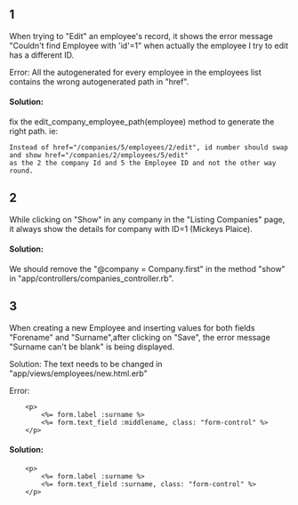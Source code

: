## 1
 When trying to "Edit" an employee's record, it shows the error message "Couldn't find Employee with 'id'=1"
 when actually the employee I try to edit has a different ID.

Error: All the autogenerated <td> for every employee in the employees list contains the wrong autogenerated path in "href".
      
#### Solution: 
fix the edit_company_employee_path(employee) method to generate the right path.
ie: 
```
Instead of href="/companies/5/employees/2/edit", id number should swap and show href="/companies/2/employees/5/edit" 
as the 2 the company Id and 5 the Employee ID and not the other way round.
```

## 2  
While clicking on "Show" in any company in the "Listing Companies" page, it always
show the details for company with ID=1 (Mickeys Plaice).

#### Solution:
We should remove the "@company = Company.first" in the method "show" in 
"app/controllers/companies_controller.rb".


## 3
When creating a new Employee and inserting values for both fields "Forename" and "Surname",after clicking on "Save", the error message "Surname can't be blank" is being displayed. 

Solution:  The text needs to be changed in "app/views/employees/new.html.erb"

Error:   
```  
    <p>
        <%= form.label :surname %>
        <%= form.text_field :middlename, class: "form-control" %>
    </p>
```
    
#### Solution:
```
    <p>
        <%= form.label :surname %>
        <%= form.text_field :surname, class: "form-control" %>
    </p>
```
